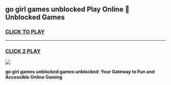 
## go girl games unblocked Play Online 👋 Unblocked Games
<h3>
<a href="https://premium.freeplayer.one?title=go_girl_games_unblocked&ref=19F">CLICK TO PLAY</a></h3>
<hr>

<h3>
<a href="https://premium.freeplayer.one?title=go_girl_games_unblocked&ref=19F">CLICK 2 PLAY</a>
  
</h3>

<a href="https://premium.freeplayer.one?title=go_girl_games_unblocked&ref=19F"><img src="https://clearcache.store/games.png"></a>


**go girl games unblocked games unblocked: Your Gateway to Fun and Accessible Online Gaming**
